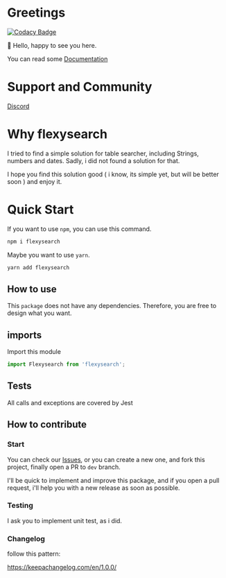 # Greetings

[![Codacy Badge](https://api.codacy.com/project/badge/Grade/712f2f45625d42eb900978b4db733f9e)](https://app.codacy.com/gh/AlexcastroDev/flexysearch?utm_source=github.com&utm_medium=referral&utm_content=AlexcastroDev/flexysearch&utm_campaign=Badge_Grade_Settings)

:wave: Hello, happy to see you here.

You can read some <a href="https://alexcastrodev.notion.site/Flexysearch-26f246418e964e708cf009b5d5e97be2">Documentation</a>

# Support and Community

<a href="https://discord.gg/t2cEDEXSGq">Discord</a>

# Why flexysearch

I tried to find a simple solution for table searcher, including Strings, numbers and dates. Sadly, i did not found a solution for that.

I hope you find this solution good ( i know, its simple yet, but will be better soon ) and enjoy it.

# Quick Start

If you want to use `npm`, you can use this command.

```bash
npm i flexysearch
```

Maybe you want to use `yarn`.

```bash
yarn add flexysearch
```

## How to use

This `package` does not have any dependencies. Therefore, you are free to design what you want.

## imports

Import this module

```javascript
import Flexysearch from 'flexysearch';
```

## Tests

All calls and exceptions are covered by Jest

## How to contribute

### Start

You can check our <a href="https://github.com/AlexcastroDev/flexysearch/issues">Issues</a>, or you can create a new one, and fork this project, finally open a PR to `dev` branch.

I'll be quick to implement and improve this package, and if you open a pull request, i'll help you with a new release as soon as possible.

### Testing

I ask you to implement unit test, as i did.

### Changelog

follow this pattern:

https://keepachangelog.com/en/1.0.0/
